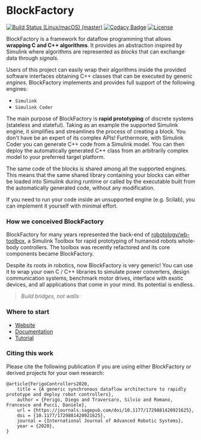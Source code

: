 # BlockFactory

[![Build Status (Linux/macOS) (master)](https://img.shields.io/travis/com/robotology/blockfactory/master.svg?logo=travis&label=master)](https://travis-ci.com/robotology/blockfactory)
[![Codacy Badge](https://api.codacy.com/project/badge/Grade/25547902678b4d92804d40712035ec29)](https://app.codacy.com/app/diegoferigo/blockfactory?utm_source=github.com&utm_medium=referral&utm_content=robotology/blockfactory&utm_campaign=Badge_Grade_Dashboard)
[![License](https://img.shields.io/badge/license-LGPL-19c2d8.svg)](https://github.com/robotology/blockfactory/blob/master/LICENSE)

BlockFactory is a framework for dataflow programming that allows **wrapping C and C++ algorithms**. It provides an abstraction inspired by Simulink where algorithms are represented as _blocks_ that can exchange data through _signals_.

Users of this project can easily wrap their algorithms inside the provided software interfaces obtaining C++ classes that can be executed by generic _engines_. BlockFactory implements and provides full support of the following engines:

- `Simulink`
- `Simulink Coder` 

The main purpose of BlockFactory is **rapid prototyping** of discrete systems (stateless and stateful). Taking as an example the supported Simulink engine, it simplifies and streamlines the process of creating a block. You don't have be an expert of its complex APIs! Furthermore, with Simulink Coder you can generate C++ code from a Simulink model. You can then deploy the automatically generated C++ class from an arbitrarily complex model to your preferred target platform.

The same code of the blocks is shared among all the supported engines. This means that the same shared library containing your blocks can either be loaded into Simulink during runtime or called by the executable built from the automatically generated code, without any modification.

If you need to run your code inside an unsupported engine (e.g. Scilab), you can implement it yourself with minimal effort.

### How we conceived BlockFactory

BlockFactory for many years represented the back-end of [robotology/wb-toolbox](https://github.com/robotology/wb-toolbox), a Simulink Toolbox for rapid prototyping of humanoid robots whole-body controllers. The toolbox was recently refactored and its core components became BlockFactory.

Despite its roots in robotics, now BlockFactory is very generic! You can use it to wrap your own C / C++ libraries to simulate power converters, design communication systems, benchmark motor drives, interface with exotic devices, and all applications that come in your mind. Its potential is endless.

> _Build bridges, not walls_

### Where to start

- [Website](https://robotology.github.io/blockfactory/)
- [Documentation](https://robotology.github.io/blockfactory/doxygen/)
- [Tutorial](https://robotology.github.io/blockfactory/mkdocs/tutorial_intro/)

### Citing this work

Please cite the following publication if you are using either BlockFactory or derived projects for your own research:

```
@article{FerigoControllers2020,
	title = {A generic synchronous dataflow architecture to rapidly prototype and deploy robot controllers},
	author = {Ferigo, Diego and Traversaro, Silvio and Romano, Francesco and Pucci, Daniele},
	url = {https://journals.sagepub.com/doi/10.1177/1729881420921625},
	doi = {10.1177/1729881420921625},
	journal = {International Journal of Advanced Robotic Systems},
	year = {2020},
}
```
